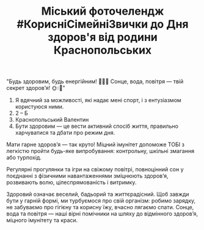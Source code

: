 ﻿---
title: "Міський фоточелендж #КорисніСімейніЗвички до Дня здоров'я від родини Краснопольських"
---

"Будь здоровим, будь енергійним! 💪🚴‍♂️ Сонце, вода, повітря — твій секрет здоров’я! 🌞💧🌿"

1. Я вдячний за можливості, які надає мені спорт, і з ентузіазмом користуюся ними.
2. 2 – Б
3. Краснопольський Валентин
4. Бути здоровим — це вести активний спосіб життя, правильно харчуватися та дбати про режим дня.

Мати гарне здоров’я — так круто! Міцний імунітет допоможе ТОБІ з легкістю пройти будь-яке випробування: контрольну, шкільні змагання або турпохід.

Регулярні прогулянки та ігри на свіжому повітрі, повноцінний сон у поєднанні з фізичними навантаженнями зміцнюють здоров’я, розвивають волю, цілеспрямованість і витримку.

Здоровий означає веселий, бадьорий та життєрадісний. Щоб завжди бути у гарній формі, ми турбуємося про свій організм: робимо зарядку, не забуваємо про гігієну та корисну їжу, вчасно лягаємо спати. Сонце, вода та повітря — наші вірні помічники на шляху до відмінного здоров’я, міцного імунітету та краси.

<slideshow />
